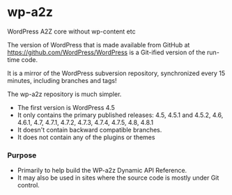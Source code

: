 # wp-a2z
WordPress A2Z core without wp-content etc


The version of WordPress that is made available from GitHub at https://github.com/WordPress/WordPress is a 
Git-ified version of the run-time code.

It is a mirror of the WordPress subversion repository, synchronized every 15 minutes, including branches and tags! 

The wp-a2z repository is much simpler. 

- The first version is WordPress 4.5
- It only contains the primary published releases: 4.5, 4.5.1 and 4.5.2, 4.6, 4.6.1, 4.7, 4.7.1, 4.7.2, 4.7.3, 4.7.4, 4.7.5, 4.8, 4.8.1
- It doesn't contain backward compatible branches.
- It does not contain any of the plugins or themes


### Purpose
- Primarily to help build the WP-a2z Dynamic API Reference.
- It may also be used in sites where the source code is mostly under Git control.




